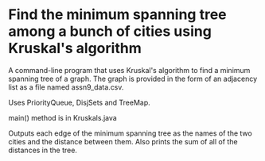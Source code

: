 # Find the minimum spanning tree among a bunch of cities using Kruskal's algorithm

A command-line program that uses Kruskal's algorithm to find a minimum spanning tree of a graph. The graph is provided in the form of an adjacency list as a file named assn9_data.csv.
  
Uses PriorityQueue, DisjSets and TreeMap.

main() method is in Kruskals.java 

Outputs each edge of the minimum spanning tree as the names of the two cities and the distance between them.
Also prints the sum of all of the distances in the tree.
